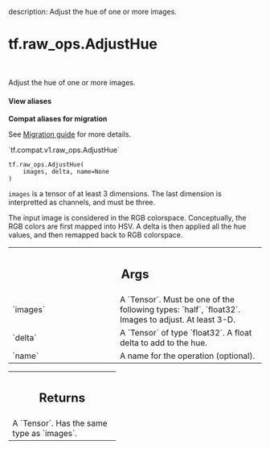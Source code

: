 description: Adjust the hue of one or more images.

<div itemscope itemtype="http://developers.google.com/ReferenceObject">
<meta itemprop="name" content="tf.raw_ops.AdjustHue" />
<meta itemprop="path" content="Stable" />
</div>

# tf.raw_ops.AdjustHue

<!-- Insert buttons and diff -->

<table class="tfo-notebook-buttons tfo-api nocontent" align="left">

</table>



Adjust the hue of one or more images.

<section class="expandable">
  <h4 class="showalways">View aliases</h4>
  <p>
<b>Compat aliases for migration</b>
<p>See
<a href="https://www.tensorflow.org/guide/migrate">Migration guide</a> for
more details.</p>
<p>`tf.compat.v1.raw_ops.AdjustHue`</p>
</p>
</section>

<pre class="devsite-click-to-copy prettyprint lang-py tfo-signature-link">
<code>tf.raw_ops.AdjustHue(
    images, delta, name=None
)
</code></pre>



<!-- Placeholder for "Used in" -->

`images` is a tensor of at least 3 dimensions.  The last dimension is
interpretted as channels, and must be three.

The input image is considered in the RGB colorspace. Conceptually, the RGB
colors are first mapped into HSV. A delta is then applied all the hue values,
and then remapped back to RGB colorspace.

<!-- Tabular view -->
 <table class="responsive fixed orange">
<colgroup><col width="214px"><col></colgroup>
<tr><th colspan="2"><h2 class="add-link">Args</h2></th></tr>

<tr>
<td>
`images`
</td>
<td>
A `Tensor`. Must be one of the following types: `half`, `float32`.
Images to adjust.  At least 3-D.
</td>
</tr><tr>
<td>
`delta`
</td>
<td>
A `Tensor` of type `float32`. A float delta to add to the hue.
</td>
</tr><tr>
<td>
`name`
</td>
<td>
A name for the operation (optional).
</td>
</tr>
</table>



<!-- Tabular view -->
 <table class="responsive fixed orange">
<colgroup><col width="214px"><col></colgroup>
<tr><th colspan="2"><h2 class="add-link">Returns</h2></th></tr>
<tr class="alt">
<td colspan="2">
A `Tensor`. Has the same type as `images`.
</td>
</tr>

</table>

